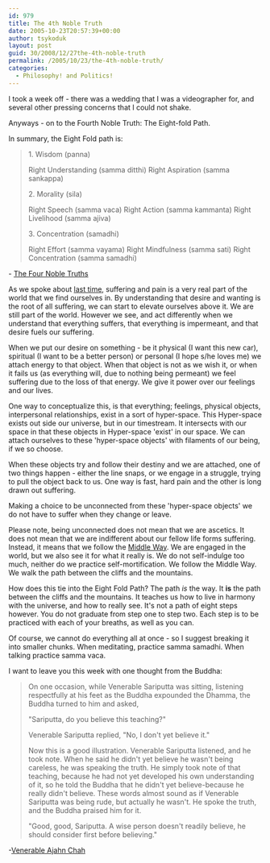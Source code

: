 ```yaml
---
id: 979
title: The 4th Noble Truth
date: 2005-10-23T20:57:39+00:00
author: tsykoduk
layout: post
guid: 30/2008/12/27the-4th-noble-truth
permalink: /2005/10/23/the-4th-noble-truth/
categories:
  - Philosophy! and Politics!
---
```

<p>I took a week off - there was a wedding that I was a videographer for, and several other pressing concerns that I could not shake.</p>


<p>Anyways - on to the Fourth Noble Truth: The Eight-fold Path.</p>


<p>In summary, the Eight Fold path is:</p>


<blockquote>1. Wisdom (panna)

<p>Right Understanding (samma ditthi)
Right Aspiration (samma sankappa)</p>


<p>2. Morality (sila)</p>


<p>Right Speech (samma vaca)
Right Action (samma kammanta)
Right Livelihood (samma ajiva)</p>


<p>3. Concentration (samadhi)</p>


<p>Right Effort (samma vayama)
Right Mindfulness (samma sati)
Right Concentration (samma samadhi)</blockquote></p>


<p>- <a href="http://www.buddhanet.net/4noble.htm">The Four Noble Truths</a></p>


<p>As we spoke about <a href="https://greg.nokes.name/2005/10/09/suffering-and-the-path/">last time</a>, suffering and pain is a very real part of the world that we find ourselves in. By understanding that desire and wanting is the root of all suffering, we can start to elevate ourselves above it. We are still part of the world. However we see, and act differently when we understand that everything suffers, that everything is impermeant, and that desire fuels our suffering.</p>


<p>When we put our desire on something - be it physical (I want this new car), spiritual (I want to be a better person) or personal (I hope s/he loves me) we attach energy to that object. When that object is not as we wish it, or when it fails us (as everything will, due to nothing being permeant) we feel suffering due to the loss of that energy. We give it power over our feelings and our lives.</p>


<p>One way to conceptualize this, is that everything; feelings, physical objects, interpersonal relationships, exist in a sort of hyper-space. This Hyper-space exists out side our universe, but in our timestream. It intersects with our space in that these objects in Hyper-space 'exist' in our space. We can attach ourselves to these 'hyper-space objects' with filaments of our being, if we so choose.</p>


<p>When these objects try and follow their destiny and we are attached, one of two things happen - either the line snaps, or we engage in a struggle, trying to pull the object back to us. One way is fast, hard pain and the other is long drawn out suffering.</p>


<p>Making a choice to be unconnected from these 'hyper-space objects' we do not have to suffer when they change or leave.</p>


<p>Please note, being unconnected does not mean that we are ascetics. It does not mean that we are indifferent about our fellow life forms suffering. Instead, it means that we follow the <a href="http://en.wikipedia.org/wiki/Middle_Way">Middle Way</a>. We are engaged in the world, but we also see it for what it really is. We do not self-indulge too much, neither do we practice self-mortification. We follow the Middle Way. We walk the path between the cliffs and the mountains.</p>


<p>How does this tie into the Eight Fold Path? The path <em>is</em> the way. It <strong>is</strong> the path between the cliffs and the mountains. It teaches us how to live in harmony with the universe, and how to really see. It's not a path of eight steps however. You do not graduate from step one to step two. Each step is to be practiced with each of your breaths, as well as you can.</p>


<p>Of course, we cannot do everything all at once - so I suggest breaking it into smaller chunks. When meditating, practice samma samadhi. When talking practice samma vaca.</p>


<p>I want to leave you this week with one thought from the Buddha:</p>


<blockquote>On one occasion, while Venerable Sariputta was sitting, listening respectfully at his feet as the Buddha expounded the Dhamma, the Buddha turned to him and asked,

<p>"Sariputta, do you believe this teaching?"</p>


<p>Venerable Sariputta replied, "No, I don't yet believe it."</p>


<p>Now this is a good illustration. Venerable Sariputta listened, and he took note. When he said he didn't yet believe he wasn't being careless, he was speaking the truth. He simply took note of that teaching, because he had not yet developed his own understanding of it, so he told the Buddha that he didn't yet believe-because he really didn't believe. These words almost sound as if Venerable Sariputta was being rude, but actually he wasn't. He spoke the truth, and the Buddha praised him for it.</p>


<p>"Good, good, Sariputta. A wise person doesn't readily believe, he should consider first before believing." </blockquote></p>


<p>-<a href="http://www.saigon.com/~anson/ebud/ebmed090.htm">Venerable Ajahn Chah</a></p>